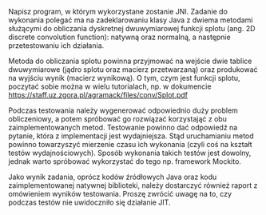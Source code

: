Napisz program, w którym wykorzystane zostanie JNI. Zadanie do wykonania polegać ma na zadeklarowaniu klasy Java z dwiema metodami służącymi do obliczania dyskretnej dwuwymiarowej funkcji splotu  (ang. 2D discrete convolution function): natywną oraz normalną, a następnie przetestowaniu ich działania.

Metoda do obliczania splotu powinna przyjmować na wejście dwie tablice dwuwymiarowe (jądro splotu oraz macierz przetwarzaną) oraz produkować na wyjściu wynik (macierz wynikową). O tym, czym jest funkcji splotu, poczytać sobie można w wielu tutorialach, np. w dokumencie https://staff.uz.zgora.pl/agramack/files/conv/Splot.pdf 

Podczas testowania należy wygenerować odpowiednio duży problem obliczeniowy, a potem spróbować go rozwiązać korzystająć z obu zaimplementowanych metod. Testowanie powinno dać odpowiedź na pytanie, która z implementacji jest wydajniejsza. Stąd uruchamianiu metod powinno towarzyszyć mierzenie czasu ich wykonania (czyli coś na kształt testów wydajnościowych). Sposób wykonania takich testów jest dowolny, jednak warto spróbować wykorzystać do tego np. framework Mockito.

Jako wynik zadania, oprócz kodów źródłowych Java oraz kodu zaimplementowanej natywnej biblioteki, należy dostarczyć również raport z omówieniem wyników testowania. Proszę zwrócić uwagę na to, czy podczas testów nie uwidoczniło się działanie JIT.
